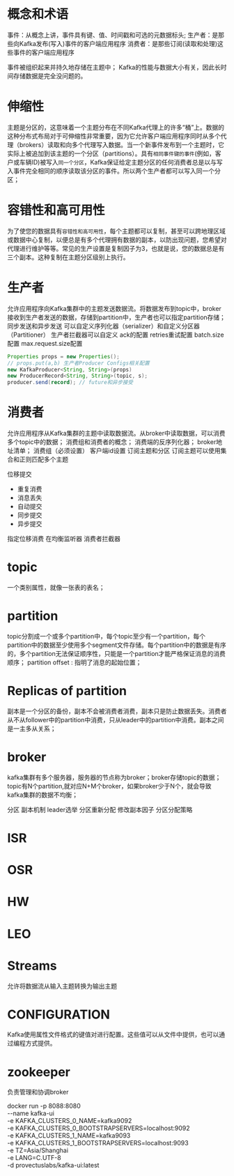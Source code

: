 # 概念和术语
事件：从概念上讲，事件具有键、值、时间戳和可选的元数据标头;
生产者：是那些向Kafka发布(写入)事件的客户端应用程序
消费者：是那些订阅(读取和处理)这些事件的客户端应用程序

事件被组织起来并持久地存储在主题中；
Kafka的性能与数据大小有关，因此长时间存储数据是完全没问题的。
# 伸缩性
主题是分区的，这意味着一个主题分布在不同Kafka代理上的许多“桶”上。数据的这种分布式布局对于可伸缩性非常重要，因为它允许客户端应用程序同时从多个代理（brokers）读取和向多个代理写入数据。当一个新事件发布到一个主题时，它实际上被追加到该主题的一个分区（partitions）。具有`相同事件键的事件`(例如，客户或车辆ID)被写入`同一个分区`，Kafka保证给定主题分区的任何消费者总是以与写入事件完全相同的顺序读取该分区的事件。所以两个生产者都可以写入同一个分区；
# 容错性和高可用性
为了使您的数据具有`容错性和高可用性`，每个主题都可以复制，甚至可以跨地理区域或数据中心复制，以便总是有多个代理拥有数据的副本，以防出现问题，您希望对代理进行维护等等。常见的生产设置是复制因子为3，也就是说，您的数据总是有三个副本。这种复制在主题分区级别上执行。

# 生产者
允许应用程序向Kafka集群中的主题发送数据流。将数据发布到topic中，broker接收到生产者发送的数据，存储到partition中，生产者也可以指定partition存储；
同步发送和异步发送
可以自定义序列化器（serializer）和自定义分区器（Partitioner）
生产者拦截器可以自定义
ack的配置
retries重试配置
batch.size配置
max.request.size配置
```java
Properties props = new Properties();
// props.put(a,b) 生产者Producer Configs相关配置
new KafkaProducer<String, String>(props)
new ProducerRecord<String, String>(topic, s);
producer.send(record); // future和异步接受
```
# 消费者
允许应用程序从Kafka集群的主题中读取数据流。从broker中读取数据，可以消费多个topic中的数据；
消费组和消费者的概念；
消费端的反序列化器；
broker地址清单；
消费组（必须设置）
客户端id设置
订阅主题和分区
订阅主题可以使用集合和正则匹配多个主题

位移提交
- 重复消费
- 消息丢失
- 自动提交
- 同步提交
- 异步提交

指定位移消费
在均衡监听器
消费者拦截器
# topic
一个类别属性，就像一张表的表名；
# partition
topic分割成一个或多个partition中，每个topic至少有一个partition，每个partition中的数据至少使用多个segment文件存储。每个partition中的数据是有序的，多个partition无法保证顺序性，只能是一个partition才能严格保证消息的消费顺序；
partition offset : 指明了消息的起始位置；
# Replicas of partition
副本是一个分区的备份，副本不会被消费者消费，副本只是防止数据丢失。消费者从不从follower中的partition中消费，只从leader中的partition中消费。副本之间是一主多从关系；
# broker
kafka集群有多个服务器，服务器的节点称为broker；broker存储topic的数据；topic有N个partition,就对应N+M个broker，如果broker少于N个，就会导致kafka集群的数据不均衡；

分区
副本机制
leader选举
分区重新分配
修改副本因子
分区分配策略

# ISR
# OSR
# HW
# LEO
# Streams
允许将数据流从输入主题转换为输出主题
# CONFIGURATION
Kafka使用属性文件格式的键值对进行配置。这些值可以从文件中提供，也可以通过编程方式提供。

# zookeeper
负责管理和协调broker



docker run -p 8088:8080 \
    --name kafka-ui \
    -e KAFKA_CLUSTERS_0_NAME=kafka9092 \
    -e KAFKA_CLUSTERS_0_BOOTSTRAPSERVERS=localhost:9092 \
    -e KAFKA_CLUSTERS_1_NAME=kafka9093 \
    -e KAFKA_CLUSTERS_1_BOOTSTRAPSERVERS=localhost:9093 \
    -e TZ=Asia/Shanghai \
    -e LANG=C.UTF-8 \
    -d provectuslabs/kafka-ui:latest